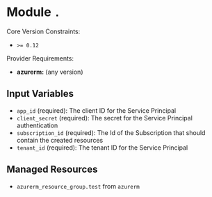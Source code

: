 
# Module `.`

Core Version Constraints:
* `>= 0.12`

Provider Requirements:
* **azurerm:** (any version)

## Input Variables
* `app_id` (required): The client ID for the Service Principal
* `client_secret` (required): The secret for the Service Principal authentication
* `subscription_id` (required): The Id of the Subscription that should contain the created resources
* `tenant_id` (required): The tenant ID for the Service Principal

## Managed Resources
* `azurerm_resource_group.test` from `azurerm`

